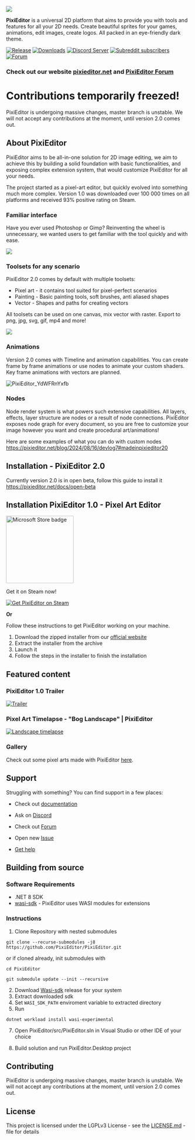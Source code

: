 <img src="https://github.com/user-attachments/assets/bd08c8bd-f610-449d-b1e2-6a990e562518">


**PixiEditor** is a universal 2D platform that aims to provide you with tools and features for all your 2D needs. Create beautiful sprites for your games, animations, edit images, create logos. All packed in an eye-friendly dark theme.     


[![Release](https://img.shields.io/github/v/release/flabbet/PixiEditor)](https://github.com/flabbet/PixiEditor/releases) 
[![Downloads](https://img.shields.io/github/downloads/PixiEditor/PixiEditor/total)](https://github.com/flabbet/PixiEditor/releases)
[![Discord Server](https://badgen.net/badge/discord/join%20chat/7289DA?icon=discord)](https://discord.gg/qSRMYmq)
[![Subreddit subscribers](https://img.shields.io/reddit/subreddit-subscribers/PixiEditor?label=%20r%2FPixiEditor&logoColor=%23e3002d)](https://reddit.com/r/PixiEditor)
[![Forum](https://img.shields.io/badge/PixiEditor-Forum-red?link=https%3A%2F%2Fforum.pixieditor.net%2F)](https://forum.pixieditor.net/)

### Check out our website [pixieditor.net](https://pixieditor.net) and [PixiEditor Forum](https://forum.pixieditor.net/)

# Contributions temporarily freezed!

PixiEditor is undergoing massive changes, master branch is unstable. We will not accept any contributions at the moment, until version 2.0 comes out.

## About PixiEditor

PixiEditor aims to be all-in-one solution for 2D image editing, we aim to achieve this by building a solid foundation with basic functionalities, and exposing complex extension system, that would customize PixiEditor for all your needs.

The project started as a pixel-art editor, but quickly evolved into something much more complex. Version 1.0 was downloaded over 100 000 times on all platforms and received 93% positive rating on Steam.

### Familiar interface

Have you ever used Photoshop or Gimp? Reinventing the wheel is unnecessary, we wanted users to get familiar with the tool quickly and with ease. 

![](https://opencollective-production.s3.us-west-1.amazonaws.com/account-long-description/d2e269a7-8ded-4e0a-a723-c014730dba1c/PixiEditor_6OoxS5PGVD.png)

### Toolsets for any scenario

PixiEditor 2.0 comes by default with multiple toolsets: 
- Pixel art - it contains tool suited for pixel-perfect scenarios
- Painting - Basic painting tools, soft brushes, anti aliased shapes
- Vector - Shapes and paths for creating vectors

All toolsets can be used on one canvas, mix vector with raster. Export to png, jpg, svg, gif, mp4 and more!

![](https://github.com/user-attachments/assets/605c901a-24aa-4c91-9ef9-0fa44878b614)

### Animations

Version 2.0 comes with Timeline and animation capabilities. You can create frame by frame animations or use nodes to animate your custom shaders.
Key frame animations with vectors are planned.

![PixiEditor_YdWFRnYxfb](https://github.com/user-attachments/assets/8fba0c6c-35c8-4ccb-9d69-d6beaff5d97f)

### Nodes

Node render system is what powers such extensive capabilities. All layers, effects, layer structure are nodes or a result of node connections. PixiEditor exposes node graph for every document, so you are free to customize your image however you want and create procedural art/animations!

Here are some examples of what you can do with custom nodes https://pixieditor.net/blog/2024/08/16/devlog7#madeinpixieditor20

## Installation - PixiEditor 2.0

Currently version 2.0 is in open beta, follow this guide to install it https://pixieditor.net/docs/open-beta

## Installation PixiEditor 1.0 - Pixel Art Editor

<a href='//www.microsoft.com/store/apps/9NDDRHS8PBRN?cid=storebadge&ocid=badge'><img src='https://developer.microsoft.com/store/badges/images/English_get-it-from-MS.png' alt='Microsoft Store badge' width="184"/></a>

Get it on Steam now!

[![Get PixiEditor on Steam](https://user-images.githubusercontent.com/121322/228988640-32fe5bd3-9dd0-4f3b-a8f2-f744bd9b50b5.png)](https://store.steampowered.com/app/2218560/PixiEditor__Pixel_Art_Editor?utm_source=GitHub)

**Or**

Follow these instructions to get PixiEditor working on your machine.

1. Download the zipped installer from our [official website](https://pixieditor.net/download)
2. Extract the installer from the archive
3. Launch it
4. Follow the steps in the installer to finish the installation

## Featured content

### PixiEditor 1.0 Trailer

[![Trailer](https://img.youtube.com/vi/UK8HnrAQhCo/0.jpg)](https://www.youtube.com/watch?v=UK8HnrAQhCo)

### Pixel Art Timelapse - "Bog Landscape" | PixiEditor

[![Landscape timelapse](https://img.youtube.com/vi/bzC-wy6HCB8/0.jpg)](https://www.youtube.com/watch?v=bzC-wy6HCB8)

### Gallery

Check out some pixel arts made with PixiEditor [here](https://github.com/PixiEditor/PixiEditor/wiki/Gallery).


## Support

Struggling with something? You can find support in a few places:

* Check out [documentation](https://pixieditor.net/docs)

* Ask on [Discord](https://discord.gg/qSRMYmq)
* Check out [Forum](https://forum.pixieditor.net)
* Open new [Issue](https://github.com/flabbet/PixiEditor/issues)
* [Get help](https://pixieditor.net/help)


## Building from source

### Software Requirements

* .NET 8 SDK
* [wasi-sdk](https://github.com/WebAssembly/wasi-sdk) - PixiEditor uses WASI modules for extensions

### Instructions

1. Clone Repository with nested submodules

`git clone --recurse-submodules -j8 https://github.com/PixiEditor/PixiEditor.git`

or if cloned already, init submodules with

```
cd PixiEditor
```
```
git submodule update --init --recursive
```

2. Download [Wasi-sdk](https://github.com/WebAssembly/wasi-sdk/releases) release for your system
3. Extract downloaded sdk 
4. Set `WASI_SDK_PATH` enviroment variable to extracted directory
5. Run 
```
dotnet workload install wasi-experimental
```

7. Open PixiEditor/src/PixiEditor.sln in Visual Studio or other IDE of your choice

8. Build solution and run PixiEditor.Desktop project

## Contributing 

PixiEditor is undergoing massive changes, master branch is unstable. We will not accept any contributions at the moment, until version 2.0 comes out.

## License

This project is licensed under the LGPLv3 License - see the [LICENSE.md](https://github.com/flabbet/PixiEditor/blob/master/LICENSE) - file for details
